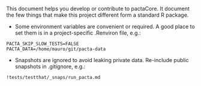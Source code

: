 
This document helps you develop or contribute to pactaCore. It document
the few things that make this project different form a standard R
package.

-   Some environment variables are convenient or required. A good place
    to set them is in a project-specific .Renviron file, e.g.:

<!-- -->

    PACTA_SKIP_SLOW_TESTS=FALSE
    PACTA_DATA=/home/mauro/git/pacta-data

-   Snapshots are ignored to avoid leaking private data. Re-include
    public snapshots in .gitignore, e.g.:

<!-- -->

    !tests/testthat/_snaps/run_pacta.md
